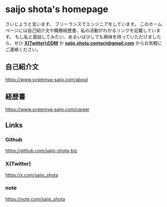 # saijo shota's homepage

さいじょうと言います。
フリーランスでエンジニアをしています。
このホームページには自己紹介文や職務経歴書、私の活動がわかるリンクを記載しています。
もし私と面談してみたい、あるいは少しでも興味を持っていただけましたら、ぜひ **[X(Twitter)のDM](https://twitter.com/saijo_shota)** か **[saijo.shota.contact@gmail.com](saijo.shota.contact@gmail.com)** からお気軽にご連絡ください。

## 自己紹介文

https://www.systemya-saijo.com/about

## 経歴書

https://www.systemya-saijo.com/career

## Links

### Github

https://github.com/saijo-shota-biz

### X(Twitter)

https://x.com/saijo_shota

### note

https://note.com/saijo_shota

